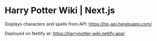 # Harry Potter Wiki | Next.js

Displays characters and spells from API: https://hp-api.herokuapp.com/

Deployed on Netlify at: https://harrypotter-wiki.netlify.app/
